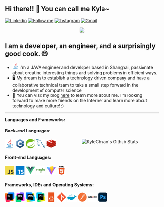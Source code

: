 ## Hi there!! 👋 You can call me Kyle~ 


[![Linkedin](https://img.shields.io/badge/-LinkedIn-blue?style=flat&logo=Linkedin&logoColor=white)](https://www.linkedin.com/in/leandra-silva-831b891ab/)
[<img src="https://img.shields.io/github/followers/LeandraOliveiraS?label=follow&style=social" height="22" title="Follow me" />](https://github.com/KyleChyan) 
[![Instagram](https://img.shields.io/badge/-Instagram-c13584?style=flat&labelColor=c13584&logo=instagram&logoColor=white)](https://www.instagram.com/_leandra.oliveiras)
[![Gmail](https://img.shields.io/badge/-Gmail-c14438?style=flat&logo=Gmail&logoColor=white)](mailto:mzwjojo@gmail.com)

<p align="center"><img src="https://i.imgur.com/A6bWGFl.gif"/></p>

## I am a developer, an engineer, and a surprisingly good cook. 😄
- <img height="20" alt="spring" src="https://raw.githubusercontent.com/devicons/devicon/master/icons/java/java-original.svg"> I'm a JAVA engineer and developer based in Shanghai, passionate about creating interesting things and solving problems in efficient ways.
- 🖥️ My dream is to establish a technology driven company and have a collaborative technical team to take a small step forward in the development of computer science.
- 🍻 You can visit my blog [here](https://github.com/KyleChyan) to learn more about me. I'm looking forward to make more friends on the Internet and learn more about technology and culture! :)

---

**Languages and Frameworks:**

#### Back-end Languages:

<!-- github-stats:start -->
<img width="50%" align="right" alt="KyleChyan's Github Stats" src="https://github-readme-stats.jha-vineet69.vercel.app/api?username=KyleChyan&hide=stars&show_icons=true&hide_border=false&theme=buefy" />
<!-- github-stats:end -->

<!-- Back-end languages:start -->

<code><img height="30" alt="spring" src="https://raw.githubusercontent.com/devicons/devicon/master/icons/java/java-original.svg"></code>
<code><img height="30" src="https://raw.githubusercontent.com/github/explore/80688e429a7d4ef2fca1e82350fe8e3517d3494d/topics/cpp/cpp.png"></code>
<code><img height="30" alt="spring" src="https://raw.githubusercontent.com/devicons/devicon/master/icons/spring/spring-original.svg"></code>
<code><img height="30" alt="mysql" src="https://raw.githubusercontent.com/devicons/devicon/master/icons/mysql/mysql-original.svg"></code>
<code><img height="30" alt="redis" src="https://raw.githubusercontent.com/devicons/devicon/master/icons/redis/redis-original.svg"></code>


<!-- Back-end languages:end -->
<!-- Front-endlanguages:start -->
#### Front-end Languages:
<code><img height="30" alt="javascript" src="https://raw.githubusercontent.com/devicons/devicon/master/icons/javascript/javascript-original.svg"></code>
<code><img height="30" alt="typescript" src="https://raw.githubusercontent.com/devicons/devicon/master/icons/typescript/typescript-original.svg"></code>
<code><img height="30" alt="vuejs" src="https://raw.githubusercontent.com/devicons/devicon/master/icons/vuejs/vuejs-original.svg"></code>
<code><img height="30" alt="nodejs" src="https://raw.githubusercontent.com/devicons/devicon/master/icons/nodejs/nodejs-plain-wordmark.svg"></code>
<code><img height="30" alt="vitejs" src="https://raw.githubusercontent.com/devicons/devicon/master/icons/vitejs/vitejs-original.svg"></code>
<code><img height="30" alt="html5" src="https://raw.githubusercontent.com/devicons/devicon/master/icons/html5/html5-original-wordmark.svg"></code>
<!-- Front-endlanguages:end -->

#### Frameworks, IDEs and Operating Systems:

<!-- tools:start -->
<code><img height="30" alt="intellij" src="https://raw.githubusercontent.com/devicons/devicon/master/icons/intellij/intellij-original.svg"></code>
<code><img height="30" alt="datagrip" src="https://raw.githubusercontent.com/devicons/devicon/master/icons/datagrip/datagrip-original.svg"></code>
<code><img height="30" alt="webstorm" src="https://raw.githubusercontent.com/devicons/devicon/master/icons/webstorm/webstorm-original.svg"></code>
<code><img height="30" alt="pycharm" src="https://raw.githubusercontent.com/devicons/devicon/master/icons/pycharm/pycharm-original.svg"></code>
<code><img height="30" alt="ubuntu" src="https://raw.githubusercontent.com/devicons/devicon/master/icons/ubuntu/ubuntu-original.svg"></code>
<code><img height="30" alt="git" src="https://raw.githubusercontent.com/devicons/devicon/master/icons/git/git-original.svg"></code>
<code><img height="30" alt="docker" src="https://raw.githubusercontent.com/devicons/devicon/master/icons/docker/docker-plain.svg"></code>
<code><img height="30" alt="postman" src="https://raw.githubusercontent.com/devicons/devicon/master/icons/postman/postman-original.svg"></code>
<code><img height="30" alt="maven" src="https://raw.githubusercontent.com/devicons/devicon/master/icons/maven/maven-original-wordmark.svg"></code>
<code><img height="30" alt="photoshop" src="https://raw.githubusercontent.com/devicons/devicon/master/icons/photoshop/photoshop-original.svg"></code>

<!-- tools:end -->






<!--
**KyleChyan/KyleChyan** is a ✨ _special_ ✨ repository because its `README.md` (this file) appears on your GitHub profile.

Here are some ideas to get you started:

- 🔭 I’m currently working on ...
- 🌱 I’m currently learning ...
- 👯 I’m looking to collaborate on ...
- 🤔 I’m looking for help with ...
- 💬 Ask me about ...
- 📫 How to reach me: ...
- 😄 Pronouns: ...
- ⚡ Fun fact: ...
-->
